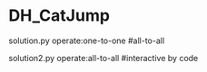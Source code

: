 # DH_CatJump

solution.py
operate:one-to-one
#all-to-all

solution2.py
operate:all-to-all
#interactive by code
